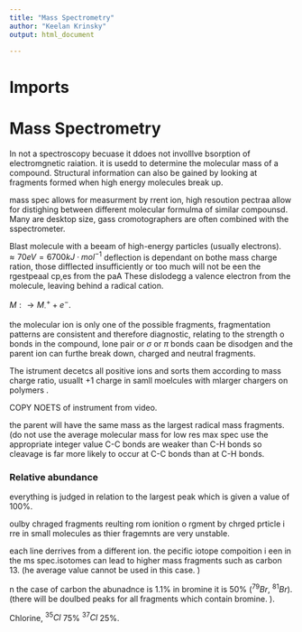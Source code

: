 ```yaml
---
title: "Mass Spectrometry"
author: "Keelan Krinsky"
output: html_document

---
```


# Imports

# Mass Spectrometry

In not a spectroscopy becuase it ddoes not involllve bsorption of electromgnetic raiation. it is usedd to determine the molecular mass of a compound. Structural information can also be gained by looking at fragments  formed when high energy molecules break up. 

mass spec allows for measurment by rrent ion, high resoution pectraa allow for distighing between different molecular formulma of similar compounsd. Many are desktop size, gass cromotographers are often combined with the sspectrometer. 

Blast molecule with a beeam of high-energy particles (usually electrons). 
$\approx 70eV=6700kJ\cdot mol^{-1}$ 
deflection is dependant on bothe mass charge ration, those difflected insufficiently or too much will not be een the rgestpeaal cp,es from the paA
These dislodegg a valence electron from the molecule, leaving behind a radical cation. 

$M:\rightarrow M^{+}_\cdot +e^-$. 

the molecular ion is only one of the possible fragments, fragmentation patterns are consistent and therefore diagnostic, relating to the strength o bonds in the compound, lone pair or $\sigma$ or $\pi$ bonds caan be disodgen and the parent ion can furthe break down, charged and neutral fragments.

The istrument decetcs all positive ions and sorts them according to mass charge ratio, usuallt +1 charge in samll moelcules with mlarger chargers on polymers . 


COPY NOETS of instrument from video. 

the parent will have the same mass as the largest radical mass fragments. (do not use the average molecular mass for low res max spec use the appropriate integer value
C-C bonds are weaker than C-H bonds so cleavage is far more likely to occur at C-C bonds than at C-H bonds. 

### Relative abundance
everything is judged in relation to the largest peak which is given a value of 100\%. 

oulby chraged fragments reulting rom ionition o rgment by chrged prticle i rre in small molecules as thier fragemnts are very unstable. 

each line derrives from a different ion. the pecific iotope compoition i een in the ms spec.isotomes can lead to higher mass fragments such as carbon 13. (he average value cannot be used in this case. )

n the case of carbon the abunadnce is 1.1% in bromine it is 50\% ($^{79}Br$, $^{81}Br$). 
(there will be doulbed peaks for all fragments which contain bromine. ). 

Chlorine, $^{35}Cl$ 75\% $^{37}Cl$ 25\%. 



